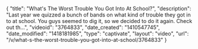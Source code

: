 {
    "title": "What's The Worst Trouble You Got Into At School?",
    "description": "Last year we quizzed a bunch of bands on what kind of trouble they got in to at school. You guys seemed to dig it, so we decided to do it again. Check out th...",
    "videoid": "3764833",
    "date_created": "1410547745",
    "date_modified": "1418181985",
    "type": "captivate",
    "layout": "video",
    "url": "\/v\/what-s-the-worst-trouble-you-got-into-at-school\/3764833"
}